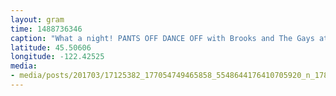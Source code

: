 ```yaml
---
layout: gram
time: 1488736346
caption: "What a night! PANTS OFF DANCE OFF with Brooks and The Gays at Crush straight to the 2RAW PDX Skate Jam out in Gresham (until 2:30am). Happy boy! Happy boy!"
latitude: 45.50606
longitude: -122.42525
media:
- media/posts/201703/17125382_177054749465858_5548644176410705920_n_17873935333047256.jpg
---
```


